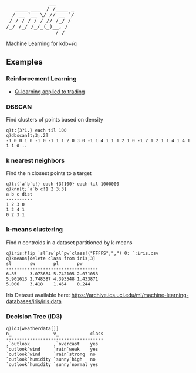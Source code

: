 <pre>
              __
   ____ ___  / /____ _
  / __ `__ \/ // __ `/
 / / / / / / // /_/ /
/_/ /_/ /_/_(_)__, /
                /_/
</pre>

Machine Learning for kdb+/q

## Examples

### Reinforcement Learning

 * [Q-learning applied to trading](https://github.com/jlas/ml.q/tree/master/rl/experiment/trade#q-learning-applied-to-trading)

### DBSCAN

Find clusters of points based on density

    q)t:{3?1.} each til 100
    q)dbscan[t;3;.2]
    -1 0 0 1 0 -1 0 -1 1 1 2 0 3 0 -1 1 4 1 1 1 2 1 0 -1 2 1 2 1 1 4 1 4 1 1 1 0 ..

### k nearest neighbors

Find the n closest points to a target

    q)t:(`a`b`c!) each {3?100} each til 1000000
    q)knn[t;`a`b`c!1 2 3;3]
    a b c dist
    ----------
    1 2 3 0
    1 2 4 1
    0 2 3 1

### k-means clustering

Find n centroids in a dataset partitioned by k-means

    q)iris:flip `sl`sw`pl`pw`class!("FFFFS";",") 0: `:iris.csv
    q)kmeans[delete class from iris;3]
    sl       sw       pl       pw
    -----------------------------------
    6.85     3.073684 5.742105 2.071053
    5.901613 2.748387 4.393548 1.433871
    5.006    3.418    1.464    0.244

Iris Dataset available here: https://archive.ics.uci.edu/ml/machine-learning-databases/iris/iris.data

### Decision Tree (ID3)

    q)id3[weatherdata[]]
    n_                v_            class
    -------------------------------------
    ,`outlook         ,`overcast    yes
    `outlook`wind     `rain`weak    yes
    `outlook`wind     `rain`strong  no
    `outlook`humidity `sunny`high   no
    `outlook`humidity `sunny`normal yes
